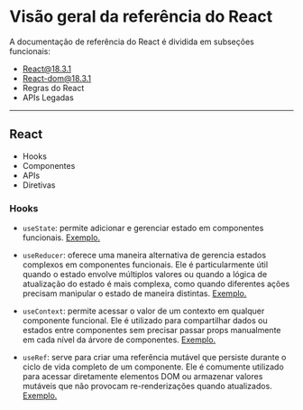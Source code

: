 # Visão geral da referência do React

A documentação de referência do React é dividida em subseções funcionais:

- React@18.3.1
- React-dom@18.3.1
- Regras do React
- APIs Legadas

---

## React

- Hooks
- Componentes
- APIs
- Diretivas

### Hooks

- `useState`: permite adicionar e gerenciar estado em componentes funcionais. [Exemplo.]()

- `useReducer`: oferece uma maneira alternativa de gerencia estados complexos em componentes funcionais. Ele é particularmente útil quando o estado envolve múltiplos valores ou quando a lógica de atualização do estado é mais complexa, como quando diferentes ações precisam manipular o estado de maneira distintas. [Exemplo.]()

- `useContext`: permite acessar o valor de um contexto em qualquer componente funcional. Ele é utilizado para compartilhar dados ou estados entre componentes sem precisar passar props manualmente em cada nível da árvore de componentes. [Exemplo.]()

- `useRef`: serve para criar uma referência mutável que persiste durante o ciclo de vida completo de um componente. Ele é comumente utilizado para acessar diretamente elementos DOM ou armazenar valores mutáveis que não provocam re-renderizações quando atualizados. [Exemplo.]()
